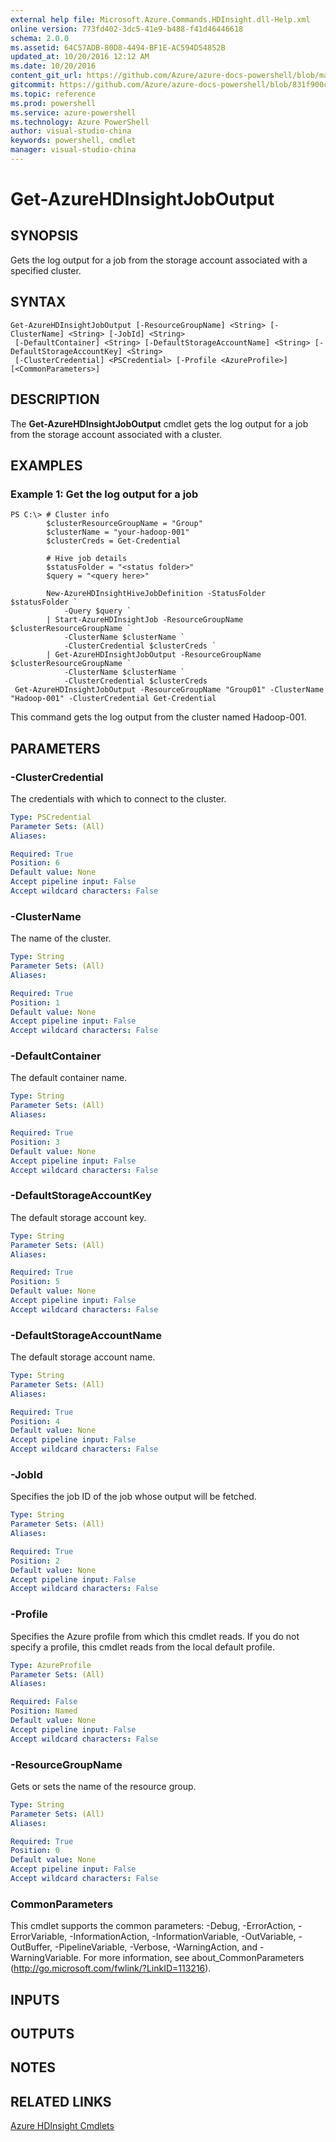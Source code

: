 ```yaml
---
external help file: Microsoft.Azure.Commands.HDInsight.dll-Help.xml
online version: 773fd402-3dc5-41e9-b488-f41d46446618
schema: 2.0.0
ms.assetid: 64C57ADB-80D8-4494-BF1E-AC594D54852B
updated_at: 10/20/2016 12:12 AM
ms.date: 10/20/2016
content_git_url: https://github.com/Azure/azure-docs-powershell/blob/master/azureps-cmdlets-docs/ResourceManager/AzureRM.HDInsight/v0.9.8/Get-AzureHDInsightJobOutput.md
gitcommit: https://github.com/Azure/azure-docs-powershell/blob/831f900c1a4babea8fcc8817cfbc25252a1aa872/azureps-cmdlets-docs/ResourceManager/AzureRM.HDInsight/v0.9.8/Get-AzureHDInsightJobOutput.md
ms.topic: reference
ms.prod: powershell
ms.service: azure-powershell
ms.technology: Azure PowerShell
author: visual-studio-china
keywords: powershell, cmdlet
manager: visual-studio-china
---
```


# Get-AzureHDInsightJobOutput

## SYNOPSIS
Gets the log output for a job from the storage account associated with a specified cluster.

## SYNTAX

```
Get-AzureHDInsightJobOutput [-ResourceGroupName] <String> [-ClusterName] <String> [-JobId] <String>
 [-DefaultContainer] <String> [-DefaultStorageAccountName] <String> [-DefaultStorageAccountKey] <String>
 [-ClusterCredential] <PSCredential> [-Profile <AzureProfile>] [<CommonParameters>]
```

## DESCRIPTION
The **Get-AzureHDInsightJobOutput** cmdlet gets the log output for a job from the storage account associated with a cluster.

## EXAMPLES

### Example 1: Get the log output for a job
```
PS C:\> # Cluster info
        $clusterResourceGroupName = "Group"
        $clusterName = "your-hadoop-001"
        $clusterCreds = Get-Credential

        # Hive job details
        $statusFolder = "<status folder>"
        $query = "<query here>"

        New-AzureHDInsightHiveJobDefinition -StatusFolder $statusFolder `
            -Query $query `
        | Start-AzureHDInsightJob -ResourceGroupName $clusterResourceGroupName `
            -ClusterName $clusterName `
            -ClusterCredential $clusterCreds `
        | Get-AzureHDInsightJobOutput -ResourceGroupName $clusterResourceGroupName `
            -ClusterName $clusterName `
            -ClusterCredential $clusterCreds 
 Get-AzureHDInsightJobOutput -ResourceGroupName "Group01" -ClusterName "Hadoop-001" -ClusterCredential Get-Credential
```

This command gets the log output from the cluster named Hadoop-001.

## PARAMETERS

### -ClusterCredential
The credentials with which to connect to the cluster.

```yaml
Type: PSCredential
Parameter Sets: (All)
Aliases: 

Required: True
Position: 6
Default value: None
Accept pipeline input: False
Accept wildcard characters: False
```

### -ClusterName
The name of the cluster.

```yaml
Type: String
Parameter Sets: (All)
Aliases: 

Required: True
Position: 1
Default value: None
Accept pipeline input: False
Accept wildcard characters: False
```

### -DefaultContainer
The default container name.

```yaml
Type: String
Parameter Sets: (All)
Aliases: 

Required: True
Position: 3
Default value: None
Accept pipeline input: False
Accept wildcard characters: False
```

### -DefaultStorageAccountKey
The default storage account key.

```yaml
Type: String
Parameter Sets: (All)
Aliases: 

Required: True
Position: 5
Default value: None
Accept pipeline input: False
Accept wildcard characters: False
```

### -DefaultStorageAccountName
The default storage account name.

```yaml
Type: String
Parameter Sets: (All)
Aliases: 

Required: True
Position: 4
Default value: None
Accept pipeline input: False
Accept wildcard characters: False
```

### -JobId
Specifies the job ID of the job whose output will be fetched.

```yaml
Type: String
Parameter Sets: (All)
Aliases: 

Required: True
Position: 2
Default value: None
Accept pipeline input: False
Accept wildcard characters: False
```

### -Profile
Specifies the Azure profile from which this cmdlet reads.
If you do not specify a profile, this cmdlet reads from the local default profile.

```yaml
Type: AzureProfile
Parameter Sets: (All)
Aliases: 

Required: False
Position: Named
Default value: None
Accept pipeline input: False
Accept wildcard characters: False
```

### -ResourceGroupName
Gets or sets the name of the resource group.

```yaml
Type: String
Parameter Sets: (All)
Aliases: 

Required: True
Position: 0
Default value: None
Accept pipeline input: False
Accept wildcard characters: False
```

### CommonParameters
This cmdlet supports the common parameters: -Debug, -ErrorAction, -ErrorVariable, -InformationAction, -InformationVariable, -OutVariable, -OutBuffer, -PipelineVariable, -Verbose, -WarningAction, and -WarningVariable. For more information, see about_CommonParameters (http://go.microsoft.com/fwlink/?LinkID=113216).

## INPUTS

## OUTPUTS

## NOTES

## RELATED LINKS

[Azure HDInsight Cmdlets](.\AzureRM.HDInsight.md)


